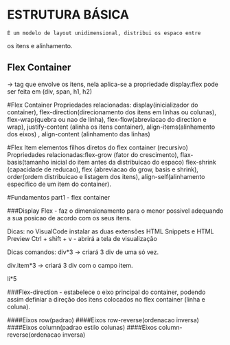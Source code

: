 # ESTRUTURA BÁSICA
	É um modelo de layout unidimensional, distribui os espaco entre 
os itens e alinhamento.

## Flex Container 

-> tag que envolve os itens, nela aplica-se a propriedade display:flex
 pode ser feita em (div, span, h1, h2)

#Flex Container
Propriedades relacionadas: display(inicializador do container), flex-direction(direcionamento dos itens em linhas ou colunas), flex-wrap(quebra ou nao de linha), 
flex-flow(abreviacao do direction e wrap), justify-content (alinha os itens container), align-items(alinhamento dos eixos) , align-content (alinhamento das linhas)

#Flex Item
elementos filhos diretos do flex container (recursivo)
Propriedades relacionadas:flex-grow (fator do crescimento), flax-basis(tamanho inicial do item antes da distribuicao do espaco)
flex-shrink (capacidade de reducao), flex (abreviacao do grow, basis e shrink), order(ordem distribuicao e listagem dos itens),
 align-self(alinhamento especifico de um item do container).


#Fundamentos part1 -  flex container

###Display Flex - faz o dimensionamento para o menor possivel adequando a sua posicao de acordo 
com os seus itens.

Dicas: no VisualCode instalar as duas extensões HTML Snippets e HTML Preview
Ctrl + shift + v - abrirá a tela de visualização

Dicas comandos:
div*3  -> criará 3 div de uma só vez.

div.item*3 -> criará 3 div com o campo item.

li*5

###Flex-direction - estabelece o eixo principal do container, podendo assim definiar 
a direção dos itens colocados no flex container (linha e coluna).

####Eixos  row(padrao) 
####Eixos  row-reverse(ordenacao inversa)
####Eixos  column(padrao estilo colunas) 
####Eixos  column-reverse(ordenacao inversa)


 
